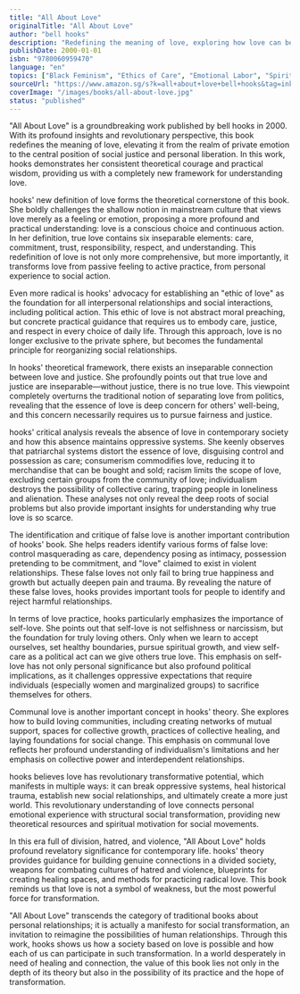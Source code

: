 ```yaml
---
title: "All About Love"
originalTitle: "All About Love"
author: "bell hooks"
description: "Redefining the meaning of love, exploring how love can become the foundation for resisting oppression and building a just society, proposing an ethic of love as the core of social transformation."
publishDate: 2000-01-01
isbn: "9780060959470"
language: "en"
topics: ["Black Feminism", "Ethics of Care", "Emotional Labor", "Spiritual Feminism"]
sourceUrl: "https://www.amazon.sg/s?k=all+about+love+bell+hooks&tag=inkrupt-22"
coverImage: "/images/books/all-about-love.jpg"
status: "published"
---
```


"All About Love" is a groundbreaking work published by bell hooks in 2000. With its profound insights and revolutionary perspective, this book redefines the meaning of love, elevating it from the realm of private emotion to the central position of social justice and personal liberation. In this work, hooks demonstrates her consistent theoretical courage and practical wisdom, providing us with a completely new framework for understanding love.

hooks' new definition of love forms the theoretical cornerstone of this book. She boldly challenges the shallow notion in mainstream culture that views love merely as a feeling or emotion, proposing a more profound and practical understanding: love is a conscious choice and continuous action. In her definition, true love contains six inseparable elements: care, commitment, trust, responsibility, respect, and understanding. This redefinition of love is not only more comprehensive, but more importantly, it transforms love from passive feeling to active practice, from personal experience to social action.

Even more radical is hooks' advocacy for establishing an "ethic of love" as the foundation for all interpersonal relationships and social interactions, including political action. This ethic of love is not abstract moral preaching, but concrete practical guidance that requires us to embody care, justice, and respect in every choice of daily life. Through this approach, love is no longer exclusive to the private sphere, but becomes the fundamental principle for reorganizing social relationships.

In hooks' theoretical framework, there exists an inseparable connection between love and justice. She profoundly points out that true love and justice are inseparable—without justice, there is no true love. This viewpoint completely overturns the traditional notion of separating love from politics, revealing that the essence of love is deep concern for others' well-being, and this concern necessarily requires us to pursue fairness and justice.

hooks' critical analysis reveals the absence of love in contemporary society and how this absence maintains oppressive systems. She keenly observes that patriarchal systems distort the essence of love, disguising control and possession as care; consumerism commodifies love, reducing it to merchandise that can be bought and sold; racism limits the scope of love, excluding certain groups from the community of love; individualism destroys the possibility of collective caring, trapping people in loneliness and alienation. These analyses not only reveal the deep roots of social problems but also provide important insights for understanding why true love is so scarce.

The identification and critique of false love is another important contribution of hooks' book. She helps readers identify various forms of false love: control masquerading as care, dependency posing as intimacy, possession pretending to be commitment, and "love" claimed to exist in violent relationships. These false loves not only fail to bring true happiness and growth but actually deepen pain and trauma. By revealing the nature of these false loves, hooks provides important tools for people to identify and reject harmful relationships.

In terms of love practice, hooks particularly emphasizes the importance of self-love. She points out that self-love is not selfishness or narcissism, but the foundation for truly loving others. Only when we learn to accept ourselves, set healthy boundaries, pursue spiritual growth, and view self-care as a political act can we give others true love. This emphasis on self-love has not only personal significance but also profound political implications, as it challenges oppressive expectations that require individuals (especially women and marginalized groups) to sacrifice themselves for others.

Communal love is another important concept in hooks' theory. She explores how to build loving communities, including creating networks of mutual support, spaces for collective growth, practices of collective healing, and laying foundations for social change. This emphasis on communal love reflects her profound understanding of individualism's limitations and her emphasis on collective power and interdependent relationships.

hooks believes love has revolutionary transformative potential, which manifests in multiple ways: it can break oppressive systems, heal historical trauma, establish new social relationships, and ultimately create a more just world. This revolutionary understanding of love connects personal emotional experience with structural social transformation, providing new theoretical resources and spiritual motivation for social movements.

In this era full of division, hatred, and violence, "All About Love" holds profound revelatory significance for contemporary life. hooks' theory provides guidance for building genuine connections in a divided society, weapons for combating cultures of hatred and violence, blueprints for creating healing spaces, and methods for practicing radical love. This book reminds us that love is not a symbol of weakness, but the most powerful force for transformation.

"All About Love" transcends the category of traditional books about personal relationships; it is actually a manifesto for social transformation, an invitation to reimagine the possibilities of human relationships. Through this work, hooks shows us how a society based on love is possible and how each of us can participate in such transformation. In a world desperately in need of healing and connection, the value of this book lies not only in the depth of its theory but also in the possibility of its practice and the hope of transformation.